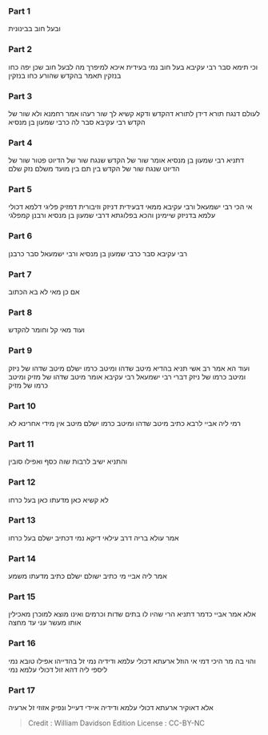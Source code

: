 
### Part 1
ובעל חוב בבינונית

### Part 2
וכי תימא סבר רבי עקיבא בעל חוב נמי בעידית איכא למיפרך מה לבעל חוב שכן יפה כחו בנזקין תאמר בהקדש שהורע כחו בנזקין

### Part 3
לעולם דנגח תורא דידן לתורא דהקדש ודקא קשיא לך שור רעהו אמר רחמנא ולא שור של הקדש רבי עקיבא סבר לה כרבי שמעון בן מנסיא

### Part 4
דתניא רבי שמעון בן מנסיא אומר שור של הקדש שנגח שור של הדיוט פטור שור של הדיוט שנגח שור של הקדש בין תם בין מועד משלם נזק שלם

### Part 5
אי הכי רבי ישמעאל ורבי עקיבא ממאי דבעידית דניזק וזיבורית דמזיק פליגי דלמא דכולי עלמא בדניזק שיימינן והכא בפלוגתא דרבי שמעון בן מנסיא ורבנן קמפלגי

### Part 6
רבי עקיבא סבר כרבי שמעון בן מנסיא ורבי ישמעאל סבר כרבנן

### Part 7
אם כן מאי לא בא הכתוב

### Part 8
ועוד מאי קל וחומר להקדש

### Part 9
ועוד הא אמר רב אשי תניא בהדיא מיטב שדהו ומיטב כרמו ישלם מיטב שדהו של ניזק ומיטב כרמו של ניזק דברי רבי ישמעאל רבי עקיבא אומר מיטב שדהו של מזיק ומיטב כרמו של מזיק

### Part 10
רמי ליה אביי לרבא כתיב מיטב שדהו ומיטב כרמו ישלם מיטב אין מידי אחרינא לא

### Part 11
והתניא ישיב לרבות שוה כסף ואפילו סובין

### Part 12
לא קשיא כאן מדעתו כאן בעל כרחו

### Part 13
אמר עולא בריה דרב עילאי דיקא נמי דכתיב ישלם בעל כרחו

### Part 14
אמר ליה אביי מי כתיב ישולם ישלם כתיב מדעתו משמע

### Part 15
אלא אמר אביי כדמר דתניא הרי שהיו לו בתים שדות וכרמים ואינו מוצא למוכרן מאכילין אותו מעשר עני עד מחצה

### Part 16
והוי בה מר היכי דמי אי הוזל ארעתא דכולי עלמא ודידיה נמי זל בהדייהו אפילו טובא נמי ליספי ליה דהא זול דכולי עלמא נמי

### Part 17
אלא דאוקיר ארעתא דכולי עלמא ודידיה איידי דעייל ונפיק אזוזי זל ארעיה

>Credit : William Davidson Edition
>License : CC-BY-NC